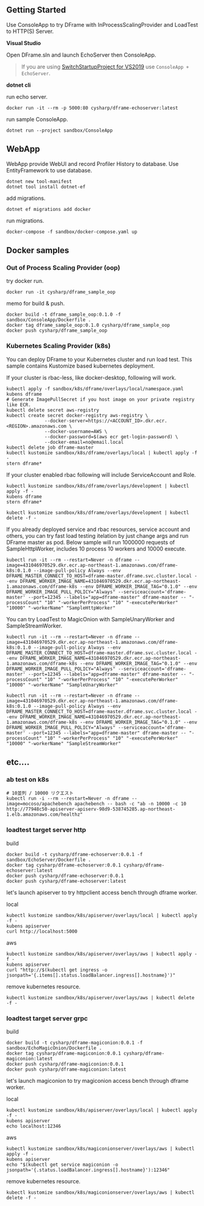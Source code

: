 ## Getting Started

Use ConsoleApp to try DFrame with InProcessScalingProvider and LoadTest to HTTP(S) Server.

**Visual Studio**

Open DFrame.sln and launch EchoServer then ConsoleApp.

> If you are using [SwitchStartupProject for VS2019](https://heptapod.host/thirteen/switchstartupproject) use `ConsoleApp + EchoServer`.

**dotnet cli**

run echo server.

```shell
docker run -it --rm -p 5000:80 cysharp/dframe-echoserver:latest
```

run sample ConsoleApp.

```shell
dotnet run --project sandbox/ConsoleApp
```

## WebApp

WebApp provide WebUI and record Profiler History to database.
Use EntityFramework to use database.

```shell
dotnet new tool-manifest
dotnet tool install dotnet-ef
```

add migrations.

```shell
dotnet ef migrations add docker
```

run migrations.

```shell
docker-compose -f sandbox/docker-compose.yaml up
```

## Docker samples

### Out of Process Scaling Provider (oop)

try docker run.

```shell
docker run -it cysharp/dframe_sample_oop
```

memo for build & push.

```shell
docker build -t dframe_sample_oop:0.1.0 -f sandbox/ConsoleApp/Dockerfile .
docker tag dframe_sample_oop:0.1.0 cysharp/dframe_sample_oop
docker push cysharp/dframe_sample_oop
```

### Kubernetes Scaling Provider (k8s)

You can deploy DFrame to your Kubernetes cluster and run load test.
This sample contains Kustomize based kubernetes deployment.

If your cluster is rbac-less, like docker-desktop, following will work.

```shell
kubectl apply -f sandbox/k8s/dframe/overlays/local/namespace.yaml
kubens dframe
# Generate ImagePullSecret if you host image on your private registry like ECR.
kubectl delete secret aws-registry
kubectl create secret docker-registry aws-registry \
              --docker-server=https://<ACCOUNT_ID>.dkr.ecr.<REGION>.amazonaws.com \
              --docker-username=AWS \
              --docker-password=$(aws ecr get-login-password) \
              --docker-email=no@email.local
kubectl delete job dframe-master
kubectl kustomize sandbox/k8s/dframe/overlays/local | kubectl apply -f -
stern dframe*
```

If your cluster enabled rbac following will include ServiceAccount and Role.

```shell
kubectl kustomize sandbox/k8s/dframe/overlays/development | kubectl apply -f -
kubens dframe
stern dframe*

kubectl kustomize sandbox/k8s/dframe/overlays/development | kubectl delete -f -
```

If you already deployed service and rbac resources, service account and others, you can try fast load testing itelation by just change args and run  DFrame master as pod.
Below sample will run 1000000 requests of SampleHttpWorker, includes 10 process 10 workers and 10000 execute.

```shell
kubectl run -it --rm --restart=Never -n dframe --image=431046970529.dkr.ecr.ap-northeast-1.amazonaws.com/dframe-k8s:0.1.0 --image-pull-policy Always --env DFRAME_MASTER_CONNECT_TO_HOST=dframe-master.dframe.svc.cluster.local --env DFRAME_WORKER_IMAGE_NAME=431046970529.dkr.ecr.ap-northeast-1.amazonaws.com/dframe-k8s --env DFRAME_WORKER_IMAGE_TAG="0.1.0" --env DFRAME_WORKER_IMAGE_PULL_POLICY="Always" --serviceaccount='dframe-master' --port=12345 --labels="app=dframe-master" dframe-master -- "-processCount" "10" "-workerPerProcess" "10" "-executePerWorker" "10000" "-workerName" "SampleHttpWorker"
```

You can try LoadTest to MagicOnion with SampleUnaryWorker and SampleStreamWorker.

```shell
kubectl run -it --rm --restart=Never -n dframe --image=431046970529.dkr.ecr.ap-northeast-1.amazonaws.com/dframe-k8s:0.1.0 --image-pull-policy Always --env DFRAME_MASTER_CONNECT_TO_HOST=dframe-master.dframe.svc.cluster.local --env DFRAME_WORKER_IMAGE_NAME=431046970529.dkr.ecr.ap-northeast-1.amazonaws.com/dframe-k8s --env DFRAME_WORKER_IMAGE_TAG="0.1.0" --env DFRAME_WORKER_IMAGE_PULL_POLICY="Always" --serviceaccount='dframe-master' --port=12345 --labels="app=dframe-master" dframe-master -- "-processCount" "10" "-workerPerProcess" "10" "-executePerWorker" "10000" "-workerName" "SampleUnaryWorker"
```

```shell
kubectl run -it --rm --restart=Never -n dframe --image=431046970529.dkr.ecr.ap-northeast-1.amazonaws.com/dframe-k8s:0.1.0 --image-pull-policy Always --env DFRAME_MASTER_CONNECT_TO_HOST=dframe-master.dframe.svc.cluster.local --env DFRAME_WORKER_IMAGE_NAME=431046970529.dkr.ecr.ap-northeast-1.amazonaws.com/dframe-k8s --env DFRAME_WORKER_IMAGE_TAG="0.1.0" --env DFRAME_WORKER_IMAGE_PULL_POLICY="Always" --serviceaccount='dframe-master' --port=12345 --labels="app=dframe-master" dframe-master -- "-processCount" "10" "-workerPerProcess" "10" "-executePerWorker" "10000" "-workerName" "SampleStreamWorker"
```

## etc....

### ab test on k8s

```shell
# 10並列 / 10000 リクエスト
kubectl run -i --rm --restart=Never -n dframe --image=mocoso/apachebench apachebench -- bash -c "ab -n 10000 -c 10 http://77948c50-apiserver-apiserv-98d9-538745285.ap-northeast-1.elb.amazonaws.com/healthz"
```

### loadtest target server http

build

```shell
docker build -t cysharp/dframe-echoserver:0.0.1 -f sandbox/EchoServer/Dockerfile .
docker tag cysharp/dframe-echoserver:0.0.1 cysharp/dframe-echoserver:latest
docker push cysharp/dframe-echoserver:0.0.1
docker push cysharp/dframe-echoserver:latest
```

let's launch apiserver to try httpclient access bench through dframe worker.

local

```shell
kubectl kustomize sandbox/k8s/apiserver/overlays/local | kubectl apply -f -
kubens apiserver
curl http://localhost:5000
```

aws

```shell
kubectl kustomize sandbox/k8s/apiserver/overlays/aws | kubectl apply -f -
kubens apiserver
curl "http://$(kubectl get ingress -o jsonpath='{.items[].status.loadBalancer.ingress[].hostname}')"
```

remove kubernetes resource.

```shell
kubectl kustomize sandbox/k8s/apiserver/overlays/aws | kubectl delete -f -
```

### loadtest target server grpc

build

```shell
docker build -t cysharp/dframe-magiconion:0.0.1 -f sandbox/EchoMagicOnion/Dockerfile .
docker tag cysharp/dframe-magiconion:0.0.1 cysharp/dframe-magiconion:latest
docker push cysharp/dframe-magiconion:0.0.1
docker push cysharp/dframe-magiconion:latest
```

let's launch magiconion to try magiconion access bench through dframe worker.

local

```shell
kubectl kustomize sandbox/k8s/apiserver/overlays/local | kubectl apply -f -
kubens apiserver
echo localhost:12346
```

aws

```shell
kubectl kustomize sandbox/k8s/magiconionserver/overlays/aws | kubectl apply -f -
kubens apiserver
echo "$(kubectl get service magiconion -o jsonpath='{.status.loadBalancer.ingress[].hostname}'):12346"
```

remove kubernetes resource.

```shell
kubectl kustomize sandbox/k8s/magiconionserver/overlays/aws | kubectl delete -f -
```
